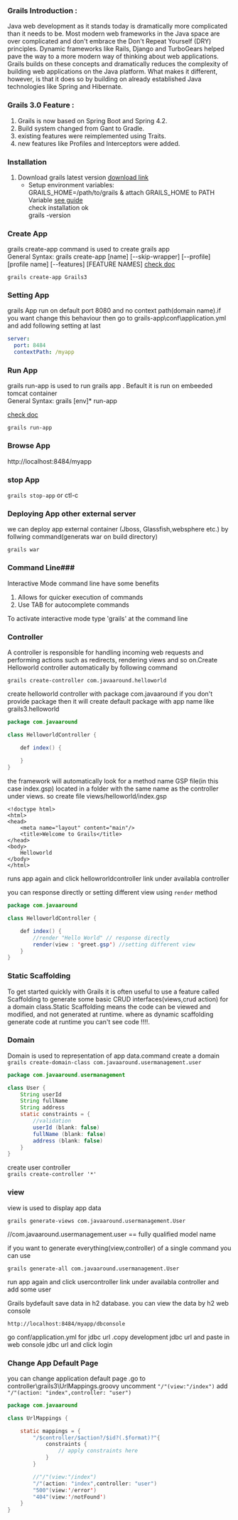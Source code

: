 ### Grails Introduction : ### 

Java web development as it stands today is dramatically more complicated than it needs to be. Most modern web frameworks in the Java space are over complicated and don't embrace the Don't Repeat Yourself (DRY) principles.
Dynamic frameworks like Rails, Django and TurboGears helped pave the way to a more modern way of thinking about web applications. Grails builds on these concepts and dramatically reduces the complexity of building web applications on the Java platform. What makes it different, however, is that it does so by building on already established Java technologies like Spring and Hibernate.

### Grails 3.0 Feature : ###
1. Grails is now based on Spring Boot and Spring 4.2.
2. Build system changed from Gant to Gradle.
3. existing features were reimplemented using Traits.
4. new features like Profiles and Interceptors were added.

### Installation ###
1. Download grails latest version [download link](https://github.com/grails/grails-core/releases)<br>
	* Setup environment variables:<br>
	 GRAILS_HOME=/path/to/grails & attach GRAILS_HOME to PATH <br>Variable [see guide](http://www.javatpoint.com/<br>how-to-set-path-in-java)<br>
	 check installation ok<br>
	 grails -version

### Create App ###
grails create-app command is used to create grails app<br/>
General Syntax:
grails create-app [name] [--skip-wrapper] [--profile] [profile name] [--features] [FEATURE NAMES]
[check doc](http://docs.grails.org/latest/ref/Command%20Line/create-app.html)

`grails create-app Grails3`
### Setting App ###
grails App run on default port 8080 and no context path(domain name).if you want change this behaviour then go to grails-app\conf\application.yml and add following setting at last

```yml
server:
  port: 8484
  contextPath: /myapp
```  
### Run App ###	
grails run-app is used to run grails app . Befault it is run on embeeded tomcat container<br/>
General Syntax:
grails [env]* run-app

[check doc](http://docs.grails.org/latest/ref/Command%20Line/run-app.html)

`grails run-app`
	
### Browse App ###
http://localhost:8484/myapp

### stop App ###
`grails stop-app`
or ctl-c

### Deploying App other external server ###
we can deploy app  external container (Jboss, Glassfish,websphere etc.) by follwing command(generats war on build directory) 

`grails war`
### Command Line###
Interactive Mode command line have some benefits

1. Allows for quicker execution of commands
2. Use TAB for autocomplete commands

To activate interactive mode type 'grails' at the command line

### Controller ###
A controller is responsible for handling incoming web requests and performing actions such as redirects, rendering views and so on.Create Helloworld controller automatically by following command<br>

`grails create-controller com.javaaround.helloworld`

create helloworld controller with package com.javaaround if you don't provide package then it will create default package with app name like grails3.helloworld

```java
package com.javaaround

class HelloworldController {

    def index() { 
    	
    }
}
```

the framework will automatically look for a method name GSP file(in this case index.gsp)
located in a folder with the same name as the controller under views.
so create file views/helloworld/index.gsp

```gsp
<!doctype html>
<html>
<head>
    <meta name="layout" content="main"/>
    <title>Welcome to Grails</title>
</head>
<body>
    Helloworld
</body>
</html>
```
runs app again and click hellowrorldcontroller link under availabla controller

you can response directly or setting different view using `render` method

```java
package com.javaaround

class HelloworldController {

    def index() { 
    	//render "Hello World" // response directly
    	render(view : 'greet.gsp') //setting different view
    }
}
```

### Static Scaffolding ###
To get started quickly with Grails it is often useful to use a feature called Scaffolding to generate  some basic CRUD interfaces(views,crud action) for a domain class.Static Scaffolding means the code can be viewed and modified, and not generated at runtime. where as dynamic scaffolding generate code at runtime you can't see code !!!!.

### Domain ###
Domain is used to representation of app data.command create a domain<br>
`grails create-domain-class com.javaaround.usermanagement.user`

```java
package com.javaaround.usermanagement

class User {
	String userId
	String fullName
	String address
    static constraints = {
    	//validation
    	userId (blank: false)
		fullName (blank: false)
		address (blank: false)
    }
}
```
create user controller <br/>
`grails create-controller '*'`

### view ###
view is used to display app data<br>

`grails generate-views com.javaaround.usermanagement.User`

//com.javaaround.usermanagement.user == fully qualified model name <br/>

if you want to generate everything(view,controller) of a single command you can use

`grails generate-all com.javaaround.usermanagement.User`

run app again and click usercontroller link under availabla controller and add some user

Grails bydefault save data in h2 database. you can view the data by h2 web console

`http://localhost:8484/myapp/dbconsole`

go conf/application.yml for jdbc url .copy development jdbc url and paste in web console jdbc url and click login

### Change App Default Page ###
you can change application default page .go to controller\grails3\UrlMappings.groovy
uncomment `"/"(view:"/index")` add `"/"(action: "index",controller: "user")`


```java
package com.javaaround

class UrlMappings {

    static mappings = {
        "/$controller/$action?/$id?(.$format)?"{
            constraints {
                // apply constraints here
            }
        }

        //"/"(view:"/index")
        "/"(action: "index",controller: "user")
        "500"(view:'/error')
        "404"(view:'/notFound')
    }
}
```



